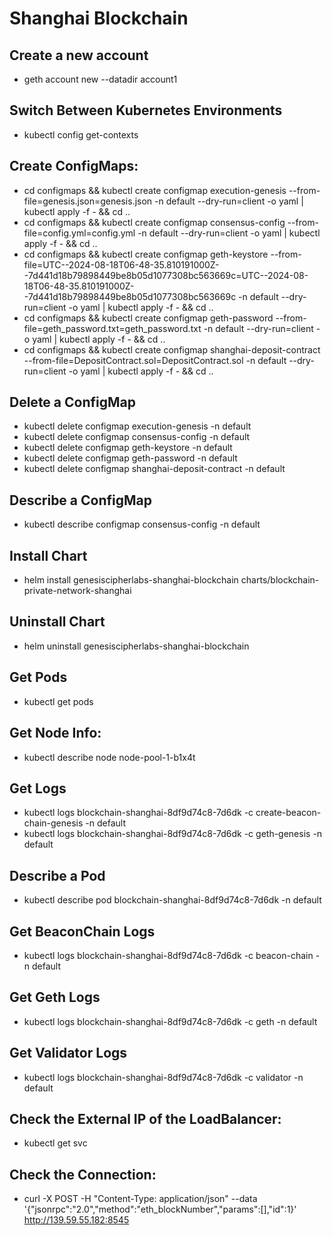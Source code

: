 # Shanghai Blockchain

## Create a new account
- geth account new --datadir account1

## Switch Between Kubernetes Environments
- kubectl config get-contexts

## Create ConfigMaps:
- cd configmaps && kubectl create configmap execution-genesis --from-file=genesis.json=genesis.json -n default --dry-run=client -o yaml | kubectl apply -f - && cd ..
- cd configmaps && kubectl create configmap consensus-config --from-file=config.yml=config.yml -n default --dry-run=client -o yaml | kubectl apply -f - && cd ..
- cd configmaps && kubectl create configmap geth-keystore --from-file=UTC--2024-08-18T06-48-35.810191000Z--7d441d18b79898449be8b05d1077308bc563669c=UTC--2024-08-18T06-48-35.810191000Z--7d441d18b79898449be8b05d1077308bc563669c -n default --dry-run=client -o yaml | kubectl apply -f - && cd ..
- cd configmaps && kubectl create configmap geth-password --from-file=geth_password.txt=geth_password.txt -n default --dry-run=client -o yaml | kubectl apply -f - && cd ..
- cd configmaps && kubectl create configmap shanghai-deposit-contract --from-file=DepositContract.sol=DepositContract.sol -n default --dry-run=client -o yaml | kubectl apply -f - && cd ..

## Delete a ConfigMap
- kubectl delete configmap execution-genesis -n default
- kubectl delete configmap consensus-config -n default
- kubectl delete configmap geth-keystore -n default
- kubectl delete configmap geth-password -n default
- kubectl delete configmap shanghai-deposit-contract -n default
 
## Describe a ConfigMap
- kubectl describe configmap consensus-config -n default

## Install Chart
- helm install genesiscipherlabs-shanghai-blockchain charts/blockchain-private-network-shanghai

## Uninstall Chart
- helm uninstall genesiscipherlabs-shanghai-blockchain

## Get Pods
- kubectl get pods

## Get Node Info:
- kubectl describe node node-pool-1-b1x4t

## Get Logs
- kubectl logs blockchain-shanghai-8df9d74c8-7d6dk -c create-beacon-chain-genesis -n default
- kubectl logs blockchain-shanghai-8df9d74c8-7d6dk -c geth-genesis -n default

## Describe a Pod
- kubectl describe pod blockchain-shanghai-8df9d74c8-7d6dk -n default

## Get BeaconChain Logs
- kubectl logs blockchain-shanghai-8df9d74c8-7d6dk -c beacon-chain -n default

## Get Geth Logs
- kubectl logs blockchain-shanghai-8df9d74c8-7d6dk -c geth -n default

## Get Validator Logs
- kubectl logs blockchain-shanghai-8df9d74c8-7d6dk -c validator -n default

## Check the External IP of the LoadBalancer:
- kubectl get svc

## Check the Connection:
- curl -X POST -H "Content-Type: application/json" --data '{"jsonrpc":"2.0","method":"eth_blockNumber","params":[],"id":1}' http://139.59.55.182:8545
